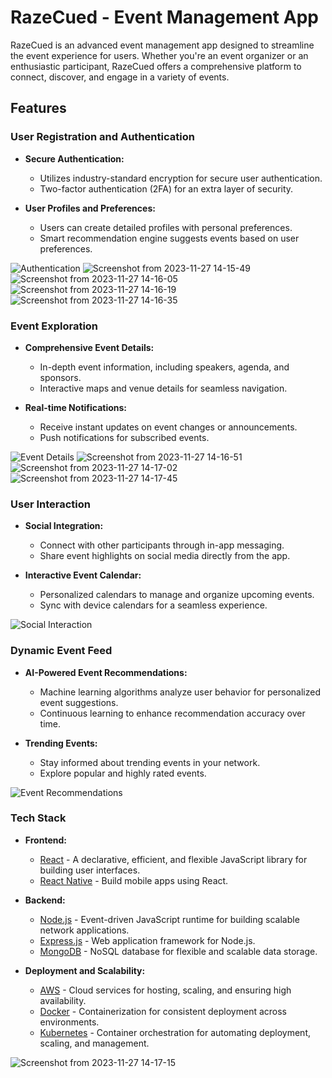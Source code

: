 # RazeCued - Event Management App

RazeCued is an advanced event management app designed to streamline the event experience for users. Whether you're an event organizer or an enthusiastic participant, RazeCued offers a comprehensive platform to connect, discover, and engage in a variety of events.

## Features

### User Registration and Authentication

- **Secure Authentication:**
  - Utilizes industry-standard encryption for secure user authentication.
  - Two-factor authentication (2FA) for an extra layer of security.

- **User Profiles and Preferences:**
  - Users can create detailed profiles with personal preferences.
  - Smart recommendation engine suggests events based on user preferences.

![Authentication](docs/images/authentication.gif)
![Screenshot from 2023-11-27 14-15-49](https://github.com/AtulRajput01/cued-solution/assets/92659293/09fc75a8-31d9-4f8f-af46-0b7629a88c36)
![Screenshot from 2023-11-27 14-16-05](https://github.com/AtulRajput01/cued-solution/assets/92659293/339c8d6f-657b-4f8f-b7b1-280fc99a38c6)
![Screenshot from 2023-11-27 14-16-19](https://github.com/AtulRajput01/cued-solution/assets/92659293/2b892e7a-3afa-42a3-a798-93f2e748489d)
![Screenshot from 2023-11-27 14-16-35](https://github.com/AtulRajput01/cued-solution/assets/92659293/582ada97-ad28-49c8-ac47-435215c3d197)
### Event Exploration

- **Comprehensive Event Details:**
  - In-depth event information, including speakers, agenda, and sponsors.
  - Interactive maps and venue details for seamless navigation.

- **Real-time Notifications:**
  - Receive instant updates on event changes or announcements.
  - Push notifications for subscribed events.

![Event Details](docs/images/event_details.gif)
![Screenshot from 2023-11-27 14-16-51](https://github.com/AtulRajput01/cued-solution/assets/92659293/9f4db1db-493f-47fc-b344-ae409ad89774)
![Screenshot from 2023-11-27 14-17-02](https://github.com/AtulRajput01/cued-solution/assets/92659293/66db2ce8-2f63-4130-8d52-ae0b6b7beb79)
![Screenshot from 2023-11-27 14-17-45](https://github.com/AtulRajput01/cued-solution/assets/92659293/b9024469-3cb9-44f1-9d69-265974128b27)
### User Interaction

- **Social Integration:**
  - Connect with other participants through in-app messaging.
  - Share event highlights on social media directly from the app.

- **Interactive Event Calendar:**
  - Personalized calendars to manage and organize upcoming events.
  - Sync with device calendars for a seamless experience.

![Social Interaction](docs/images/social_interaction.gif)

### Dynamic Event Feed

- **AI-Powered Event Recommendations:**
  - Machine learning algorithms analyze user behavior for personalized event suggestions.
  - Continuous learning to enhance recommendation accuracy over time.

- **Trending Events:**
  - Stay informed about trending events in your network.
  - Explore popular and highly rated events.

![Event Recommendations](docs/images/event_recommendations.gif)

### Tech Stack

- **Frontend:**
  - [React](https://reactjs.org/) - A declarative, efficient, and flexible JavaScript library for building user interfaces.
  - [React Native](https://reactnative.dev/) - Build mobile apps using React.

- **Backend:**
  - [Node.js](https://nodejs.org/) - Event-driven JavaScript runtime for building scalable network applications.
  - [Express.js](https://expressjs.com/) - Web application framework for Node.js.
  - [MongoDB](https://www.mongodb.com/) - NoSQL database for flexible and scalable data storage.

- **Deployment and Scalability:**
  - [AWS](https://aws.amazon.com/) - Cloud services for hosting, scaling, and ensuring high availability.
  - [Docker](https://www.docker.com/) - Containerization for consistent deployment across environments.
  - [Kubernetes](https://kubernetes.io/) - Container orchestration for automating deployment, scaling, and management.

![Screenshot from 2023-11-27 14-17-15](https://github.com/AtulRajput01/cued-solution/assets/92659293/a3480678-b14e-46ce-a63e-168690e0c1a1)


